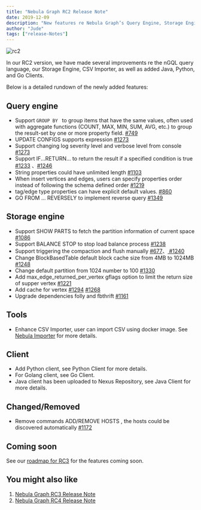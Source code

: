 ```yaml
---
title: "Nebula Graph RC2 Release Note"
date: 2019-12-09
description: "New features re Nebula Graph’s Query Engine, Storage Engine, and OM tools have come in the RC2 version of Nebula Graph. Check what’s coming."
author: "Jude"
tags: ["release-Notes"]
---
```



![rc2](https://user-images.githubusercontent.com/56643819/72578859-51099b00-3912-11ea-8435-3f4d412d004e.png)

In our RC2 version, we have made several improvements re the nGQL query language, our Storage Engine, CSV Importer, as well as added Java, Python, and Go Clients.

Below is a detailed rundown of the newly added features:

## Query engine

- Support `GROUP BY ` to group items that have the same values, often used with aggregate functions (COUNT, MAX, MIN, SUM, AVG, etc.) to group the result-set by one or more property field. [#749](https://github.com/vesoft-inc/nebula/issues/749)
- UPDATE CONFIGS supports expression  [#1273](https://github.com/vesoft-inc/nebula/issues/1273)
- Support changing log severity level and verbose level from console  [#1273](https://github.com/vesoft-inc/nebula/issues/1273)
- Support IF...RETURN... to return the result if a specified condition is true [#1233](https://github.com/vesoft-inc/nebula/issues/1233) 、[#1246](https://github.com/vesoft-inc/nebula/issues/1246)
- String properties could have unlimited length  [#1103](https://github.com/vesoft-inc/nebula/issues/1103)
- When insert vertices and edges, users can specify properties order instead of following the schema defined order [#1219](https://github.com/vesoft-inc/nebula/issues/1219)
- tag/edge type properties can have explicit default values.  [#860](https://github.com/vesoft-inc/nebula/issues/860)
- GO FROM ... REVERSELY to implement reverse query [#1349](https://github.com/vesoft-inc/nebula/issues/1349)

## Storage engine

- Support SHOW PARTS to fetch the partition information of current space [#1086](https://github.com/vesoft-inc/nebula/issues/1086)
- Support BALANCE STOP to stop load balance process [#1238](https://github.com/vesoft-inc/nebula/issues/1238)
- Support triggering the compaction and flush manually [#677](https://github.com/vesoft-inc/nebula/issues/677)、[ #1240](https://github.com/vesoft-inc/nebula/issues/1240)
- Change BlockBasedTable default block cache size from 4MB to 1024MB  [#1248](https://github.com/vesoft-inc/nebula/issues/1248)
- Change default partition from 1024 number to 100 [#1330](https://github.com/vesoft-inc/nebula/issues/1330)
- Add max_edge_returned_per_vertex gflags option to limit the return size of supper vertex [#1221](https://github.com/vesoft-inc/nebula/issues/1221)
- Add cache for vertex [ #1294](https://github.com/vesoft-inc/nebula/issues/1294) [#1268](https://github.com/vesoft-inc/nebula/issues/1268)
- Upgrade dependencies folly and fbthrift [#1161](https://github.com/vesoft-inc/nebula/issues/1161)

## Tools

- Enhance CSV Importer, user can import CSV using docker image. See [Nebula Importer]((https://github.com/vesoft-inc/nebula-importer)) for more details.

## Client

- Add Python client, see Python Client for more details.
- For Golang client, see Go Client.
- Java client has been uploaded to Nexus Repository, see Java Client for more details.

## Changed/Removed

- Remove commands ADD/REMOVE HOSTS , the hosts could be discovered automatically [#1172](https://github.com/vesoft-inc/nebula/issues/1172)

## Coming soon

See our [roadmap for RC3](https://github.com/vesoft-inc/nebula/wiki/Nebula-Graph-Roadmap-RC3) for the features coming soon.

## You might also like
1. [Nebula Graph RC3 Release Note](https://nebula-graph.io/en/posts/nebula-graph-rc3-release-note/)
1. [Nebula Graph RC4 Release Note](https://nebula-graph.io/en/posts/nebula-graph-rc4-release-note/)

